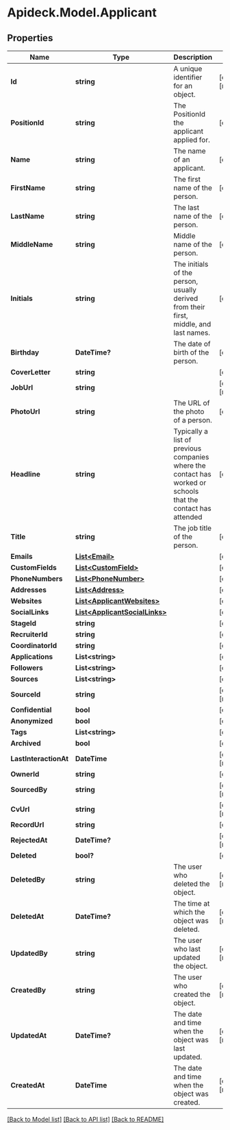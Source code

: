 # Apideck.Model.Applicant

## Properties

Name | Type | Description | Notes
------------ | ------------- | ------------- | -------------
**Id** | **string** | A unique identifier for an object. | [optional] [readonly] 
**PositionId** | **string** | The PositionId the applicant applied for. | [optional] 
**Name** | **string** | The name of an applicant. | [optional] 
**FirstName** | **string** | The first name of the person. | [optional] 
**LastName** | **string** | The last name of the person. | [optional] 
**MiddleName** | **string** | Middle name of the person. | [optional] 
**Initials** | **string** | The initials of the person, usually derived from their first, middle, and last names. | [optional] 
**Birthday** | **DateTime?** | The date of birth of the person. | [optional] 
**CoverLetter** | **string** |  | [optional] 
**JobUrl** | **string** |  | [optional] [readonly] 
**PhotoUrl** | **string** | The URL of the photo of a person. | [optional] 
**Headline** | **string** | Typically a list of previous companies where the contact has worked or schools that the contact has attended | [optional] 
**Title** | **string** | The job title of the person. | [optional] 
**Emails** | [**List&lt;Email&gt;**](Email.md) |  | [optional] 
**CustomFields** | [**List&lt;CustomField&gt;**](CustomField.md) |  | [optional] 
**PhoneNumbers** | [**List&lt;PhoneNumber&gt;**](PhoneNumber.md) |  | [optional] 
**Addresses** | [**List&lt;Address&gt;**](Address.md) |  | [optional] 
**Websites** | [**List&lt;ApplicantWebsites&gt;**](ApplicantWebsites.md) |  | [optional] 
**SocialLinks** | [**List&lt;ApplicantSocialLinks&gt;**](ApplicantSocialLinks.md) |  | [optional] 
**StageId** | **string** |  | [optional] 
**RecruiterId** | **string** |  | [optional] 
**CoordinatorId** | **string** |  | [optional] 
**Applications** | **List&lt;string&gt;** |  | [optional] 
**Followers** | **List&lt;string&gt;** |  | [optional] 
**Sources** | **List&lt;string&gt;** |  | [optional] 
**SourceId** | **string** |  | [optional] [readonly] 
**Confidential** | **bool** |  | [optional] 
**Anonymized** | **bool** |  | [optional] 
**Tags** | **List&lt;string&gt;** |  | [optional] 
**Archived** | **bool** |  | [optional] 
**LastInteractionAt** | **DateTime** |  | [optional] [readonly] 
**OwnerId** | **string** |  | [optional] 
**SourcedBy** | **string** |  | [optional] [readonly] 
**CvUrl** | **string** |  | [optional] [readonly] 
**RecordUrl** | **string** |  | [optional] 
**RejectedAt** | **DateTime?** |  | [optional] [readonly] 
**Deleted** | **bool?** |  | [optional] 
**DeletedBy** | **string** | The user who deleted the object. | [optional] [readonly] 
**DeletedAt** | **DateTime?** | The time at which the object was deleted. | [optional] [readonly] 
**UpdatedBy** | **string** | The user who last updated the object. | [optional] [readonly] 
**CreatedBy** | **string** | The user who created the object. | [optional] [readonly] 
**UpdatedAt** | **DateTime?** | The date and time when the object was last updated. | [optional] [readonly] 
**CreatedAt** | **DateTime** | The date and time when the object was created. | [optional] [readonly] 

[[Back to Model list]](../README.md#documentation-for-models) [[Back to API list]](../README.md#documentation-for-api-endpoints) [[Back to README]](../README.md)

